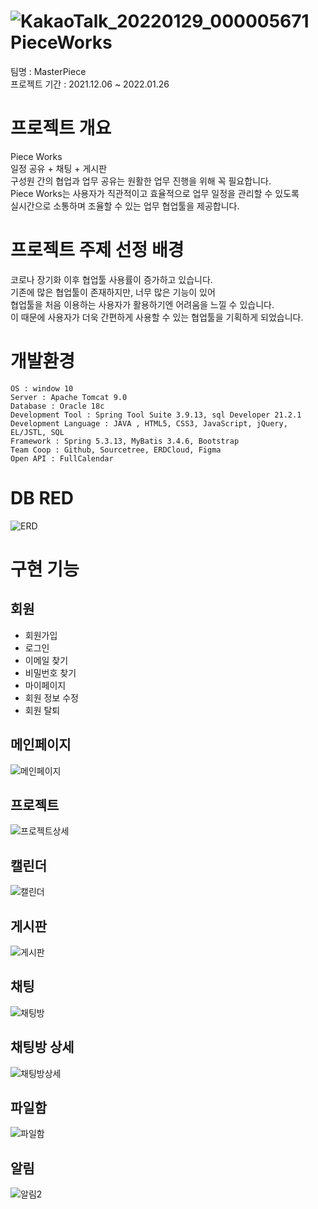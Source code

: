 ![KakaoTalk_20220129_000005671](https://user-images.githubusercontent.com/85299367/151569848-c7e60631-81eb-479e-892d-1ba3eb171d6e.png)
PieceWorks
=================
팀명 : MasterPiece <br/>
프로젝트 기간 : 2021.12.06 ~ 2022.01.26 <br/>

프로젝트 개요
================
Piece Works  
일정 공유 + 채팅 + 게시판  
구성원 간의 협업과 업무 공유는 원활한 업무 진행을 위해 꼭 필요합니다.<br/>
Piece Works는 사용자가 직관적이고 효율적으로 업무 일정을 관리할 수 있도록<br/>
실시간으로 소통하며 조율할 수 있는 업무 협업툴을 제공합니다.<br/>

프로젝트 주제 선정 배경
=======================
코로나 장기화 이후 협업툴 사용률이 증가하고 있습니다.<br/>
기존에 많은 협업툴이 존재하지만, 너무 많은 기능이 있어<br/>
협업툴을 처음 이용하는 사용자가 활용하기엔 어려움을 느낄 수 있습니다.<br/>
이 때문에 사용자가 더욱 간편하게 사용할 수 있는 협업툴을 기획하게 되었습니다.<br/>

개발환경 
==============
```
OS : window 10
Server : Apache Tomcat 9.0
Database : Oracle 18c
Development Tool : Spring Tool Suite 3.9.13, sql Developer 21.2.1
Development Language : JAVA , HTML5, CSS3, JavaScript, jQuery, EL/JSTL, SQL
Framework : Spring 5.3.13, MyBatis 3.4.6, Bootstrap
Team Coop : Github, Sourcetree, ERDCloud, Figma
Open API : FullCalendar
```

DB RED
===================
![ERD](https://user-images.githubusercontent.com/85299367/151570648-1c836ade-4c05-4597-b11d-7e04c4070aaa.png)

구현 기능 
===============
## 회원
- 회원가입
- 로그인
- 이메일 찾기
- 비밀번호 찾기
- 마이페이지
- 회원 정보 수정
- 회원 탈퇴

## 메인페이지
![메인페이지](https://user-images.githubusercontent.com/85299367/152671709-056dfb72-c7f8-4341-a8b9-53bf9a927ce4.PNG)
## 프로젝트 
![프로젝트상세](https://user-images.githubusercontent.com/85299367/152671718-65198499-8e17-4a26-b7e2-5f1e1ebc5144.PNG)
## 캘린더
![캘린더](https://user-images.githubusercontent.com/85299367/152671719-4391126f-1323-4f88-ad9c-a52575ea7287.PNG)
## 게시판
![게시판](https://user-images.githubusercontent.com/85299367/152671731-68b160ff-7dc4-41fd-80e1-b27075c7d4d8.PNG)
## 채팅
![채팅방](https://user-images.githubusercontent.com/85299367/152671742-00454aab-06b1-4863-967b-285dddb078f0.PNG)
## 채팅방 상세
![채팅방상세](https://user-images.githubusercontent.com/85299367/152671750-02a5affe-4d26-4c98-b0e5-309b41adfedc.PNG)
## 파일함
![파일함](https://user-images.githubusercontent.com/85299367/152671760-28cd3d8c-5e18-4ce8-b30d-c6d170f0cc92.PNG)
## 알림
![알림2](https://user-images.githubusercontent.com/85299367/152671763-7e8d782e-35c6-46bc-bcc3-12a7448fdc99.PNG)

